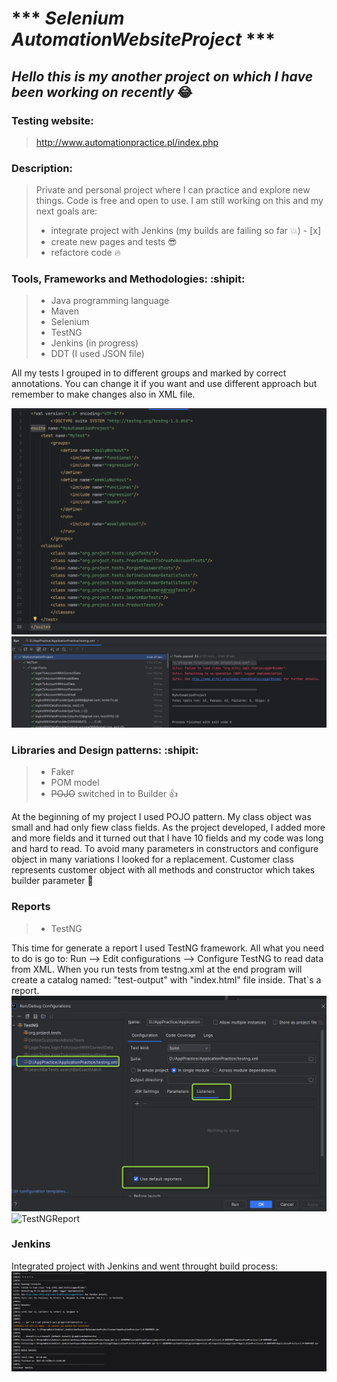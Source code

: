 #  *** *Selenium AutomationWebsiteProject* ***


##  *Hello this is my another project on which I have been working on recently* :joy:

### Testing website: 
> http://www.automationpractice.pl/index.php

### Description:
> Private and personal project where I can practice and explore new things. Code is free and open to use.
> I am still working on this and my next goals are:
> * integrate project with Jenkins (my builds are failing so far :collision:) - [x]
> * create new pages and tests :sunglasses:
> * refactore code :fire:

### Tools, Frameworks and Methodologies: :shipit:
> * Java programming language
> * Maven
> * Selenium
> * TestNG
> * Jenkins (in progress)
> * DDT (I used JSON file)

All my tests I grouped in to different groups and marked by correct annotations. You can change it if you want and use different approach but remember to
make changes also in XML file. 

![text](img_2.png)
![anothertext](img_3.png)

### Libraries and Design patterns: :shipit:
> * Faker 
> * POM model
> * ~~POJO~~ switched in to Builder :+1:


At the beginning of my project I used POJO pattern. My class object was small and had only fiew class fields.
As the project developed, I added more and more fields and it turned out that I have 10 fields and my code was long and hard to read.
To avoid many parameters in constructors and configure object in many variations I looked for a replacement.
Customer class represents customer object with all methods and constructor which takes builder parameter :star2:

### Reports
> * TestNG 

This time for generate a report I used TestNG framework. All what you need to do is go to:
Run --> Edit configurations --> Configure TestNG to read data from XML. When you run tests from testng.xml at the end program will create a catalog named: "test-output" with "index.html" file
inside. That`s a report.
![IntelliJ](img.png)
![TestNGReport](2025-02-12_00h00_26)

### Jenkins

Integrated project with Jenkins and went throught build process:
![Jenkins](2025-02-13_01h06_26.png)
